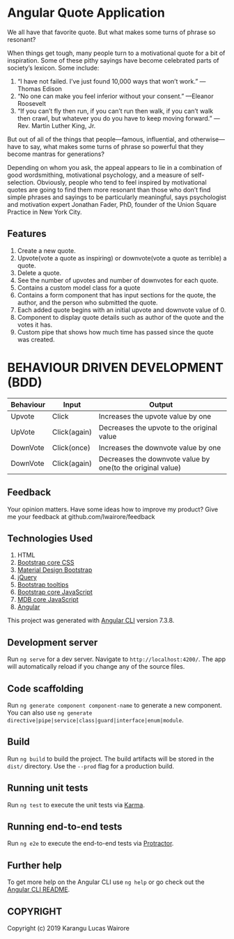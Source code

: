 # Angular Quote Application
We all have that favorite quote. But what makes some turns of phrase so resonant?

When things get tough, many people turn to a motivational quote for a bit of inspiration. Some of these pithy sayings have become celebrated parts of society’s lexicon. Some include:
1. “I have not failed. I’ve just found 10,000 ways that won’t work.” —Thomas Edison
2. “No one can make you feel inferior without your consent.” —Eleanor Roosevelt
3. “If you can’t fly then run, if you can’t run then walk, if you can’t walk then crawl, but whatever you do you have to keep moving forward.” —Rev. Martin Luther King, Jr.

But out of all of the things that people—famous, influential, and otherwise—have to say, what makes some turns of phrase so powerful that they become mantras for generations?

Depending on whom you ask, the appeal appears to lie in a combination of good wordsmithing, motivational psychology, and a measure of self-selection. Obviously, people who tend to feel inspired by motivational quotes are going to find them more resonant than those who don’t find simple phrases and sayings to be particularly meaningful, says psychologist and motivation expert Jonathan Fader, PhD, founder of the Union Square Practice in New York City.

## Features
1. Create a new quote.
2. Upvote(vote a quote as inspiring) or downvote(vote a quote as terrible) a quote.
3. Delete a quote.
4. See the number of upvotes and number of downvotes for each quote.
5. Contains a custom model class for a quote
6. Contains a form component that has input sections for the quote, the author, and the person who submitted the quote.
7. Each added quote  begins with an initial upvote and downvote value of 0.
8. Component to display quote details such as author of the quote and the votes it has.
9. Custom pipe that shows how much time has passed since the quote was created.


# BEHAVIOUR DRIVEN DEVELOPMENT (BDD)
Behaviour| Input        | Output
---------|--------------|------------------------------------------------------------|
Upvote   | Click        | Increases the upvote value by one                          |
UpVote   | Click(again) | Decreases the upvote to the original value                 |
DownVote | Click(once)  | Increases the downvote value by one                        |
DownVote | Click(again) | Decreases the downvote value by one(to the original value) |

## Feedback
Your opinion matters. 
Have some ideas how to improve my product?
Give me your feedback at github.com/lwairore/feedback

## Technologies Used
1. HTML
2. [Bootstrap core CSS](https://cdnjs.cloudflare.com/ajax/libs/twitter-bootstrap/4.3.1/css/bootstrap.min.css)
3. [Material Design Bootstrap](https://cdnjs.cloudflare.com/ajax/libs/mdbootstrap/4.7.6/css/mdb.min.css)
4. [jQuery](https://cdnjs.cloudflare.com/ajax/libs/jquery/3.3.1/jquery.min.js)
5. [Bootstrap tooltips](https://cdnjs.cloudflare.com/ajax/libs/popper.js/1.14.4/umd/popper.min.js)
6. [Bootstrap core JavaScript](https://cdnjs.cloudflare.com/ajax/libs/twitter-bootstrap/4.3.1/js/bootstrap.min.js)
7. [MDB core JavaScript](https://cdnjs.cloudflare.com/ajax/libs/mdbootstrap/4.7.6/js/mdb.min.js)
8. [Angular](https://angular.io)




This project was generated with [Angular CLI](https://github.com/angular/angular-cli) version 7.3.8.

## Development server

Run `ng serve` for a dev server. Navigate to `http://localhost:4200/`. The app will automatically reload if you change any of the source files.

## Code scaffolding

Run `ng generate component component-name` to generate a new component. You can also use `ng generate directive|pipe|service|class|guard|interface|enum|module`.

## Build

Run `ng build` to build the project. The build artifacts will be stored in the `dist/` directory. Use the `--prod` flag for a production build.

## Running unit tests

Run `ng test` to execute the unit tests via [Karma](https://karma-runner.github.io).

## Running end-to-end tests

Run `ng e2e` to execute the end-to-end tests via [Protractor](http://www.protractortest.org/).

## Further help

To get more help on the Angular CLI use `ng help` or go check out the [Angular CLI README](https://github.com/angular/angular-cli/blob/master/README.md).


## COPYRIGHT
Copyright (c) 2019 Karangu Lucas Wairore
